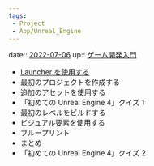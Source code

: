 ```yaml
---
tags:
 - Project
 - App/Unreal_Engine
---
```


date:: [2022-07-06](Daily_Note/2022-07-06.md)
up:: [ゲーム開発入門](ゲーム開発入門.md)

- [Launcher を使用する](../Info/Launcher%20を使用する.md)
- 最初のプロジェクトを作成する
- 追加のアセットを使用する
- 「初めての Unreal Engine 4」クイズ 1
- 最初のレベルをビルドする
- ビジュアル要素を使用する
- ブループリント
- まとめ
- 「初めての Unreal Engine 4」クイズ 2


